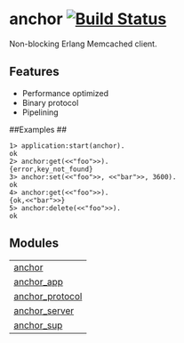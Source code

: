 # anchor [![Build Status](https://travis-ci.org/lpgauth/anchor.svg?branch=master)](https://travis-ci.org/lpgauth/anchor)

Non-blocking Erlang Memcached client.

## Features ##
 * Performance optimized
 * Binary protocol
 * Pipelining

##Examples ##

    1> application:start(anchor).
    ok
    2> anchor:get(<<"foo">>).
    {error,key_not_found}
    3> anchor:set(<<"foo">>, <<"bar">>, 3600).
    ok
    4> anchor:get(<<"foo">>).
    {ok,<<"bar">>}
    5> anchor:delete(<<"foo">>).
    ok

## Modules ##

<table width="100%" border="0" summary="list of modules">
<tr><td><a href="http://github.com/esl/gproc/blob/master/doc/anchor.md" class="module">anchor</a></td></tr>
<tr><td><a href="http://github.com/esl/gproc/blob/master/doc/anchor_app.md" class="module">anchor_app</a></td></tr>
<tr><td><a href="http://github.com/esl/gproc/blob/master/doc/anchor_protocol.md" class="module">anchor_protocol</a></td></tr>
<tr><td><a href="http://github.com/esl/gproc/blob/master/doc/anchor_server.md" class="module">anchor_server</a></td></tr>
<tr><td><a href="http://github.com/esl/gproc/blob/master/doc/anchor_sup.md" class="module">anchor_sup</a></td></tr></table>

